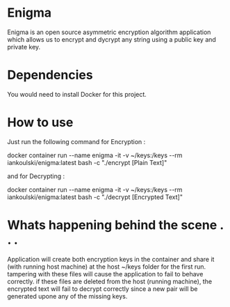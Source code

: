 # Enigma
Enigma is an open source asymmetric encryption algorithm application which allows us to encrypt and dycrypt any string using a public key and private key.

# Dependencies
You would need to install Docker for this project.

# How to use
Just run the following command for Encryption :

docker container run --name enigma -it -v ~/keys:/keys --rm iankoulski/enigma:latest bash -c "./encrypt [Plain Text]"



and for Decrypting :

docker container run --name enigma -it -v ~/keys:/keys --rm iankoulski/enigma:latest bash -c "./decrypt [Encrypted Text]"



# Whats happening behind the scene . . .

Application will create both encryption keys in the container and share it (with running host machine) at the host ~/keys folder for the first run. tampering with these files will cause the application to fail to behave correctly. if these files are deleted from the host (running machine), the encrypted text will fail to decrypt correctly since a new pair will be generated upone any of the missing keys.
